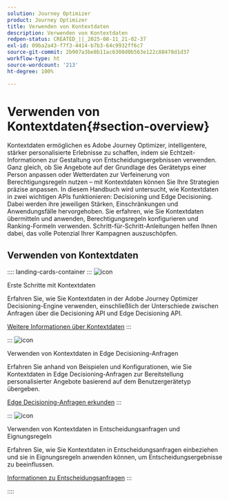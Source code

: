 ```yaml
---
solution: Journey Optimizer
product: Journey Optimizer
title: Verwenden von Kontextdaten
description: Verwenden von Kontextdaten
redpen-status: CREATED_||_2025-08-11_21-02-37
exl-id: 09ba2a43-f7f3-4414-b7b3-64c9932ff6c7
source-git-commit: 2b907a3be8b11ac6308d0b563e122c88478d1d37
workflow-type: ht
source-wordcount: '213'
ht-degree: 100%

---
```


# Verwenden von Kontextdaten{#section-overview}

Kontextdaten ermöglichen es Adobe Journey Optimizer, intelligentere, stärker personalisierte Erlebnisse zu schaffen, indem sie Echtzeit-Informationen zur Gestaltung von Entscheidungsergebnissen verwenden. Ganz gleich, ob Sie Angebote auf der Grundlage des Gerätetyps einer Person anpassen oder Wetterdaten zur Verfeinerung von Berechtigungsregeln nutzen – mit Kontextdaten können Sie Ihre Strategien präzise anpassen. In diesem Handbuch wird untersucht, wie Kontextdaten in zwei wichtigen APIs funktionieren: Decisioning und Edge Decisioning. Dabei werden ihre jeweiligen Stärken, Einschränkungen und Anwendungsfälle hervorgehoben. Sie erfahren, wie Sie Kontextdaten übermitteln und anwenden, Berechtigungsregeln konfigurieren und Ranking-Formeln verwenden. Schritt-für-Schritt-Anleitungen helfen Ihnen dabei, das volle Potenzial Ihrer Kampagnen auszuschöpfen.

## Verwenden von Kontextdaten

:::: landing-cards-container
:::
![icon](https://cdn.experienceleague.adobe.com/icons/circle-play.svg)

Erste Schritte mit Kontextdaten

Erfahren Sie, wie Sie Kontextdaten in der Adobe Journey Optimizer Decisioning-Engine verwenden, einschließlich der Unterschiede zwischen Anfragen über die Decisioning API und Edge Decisioning API.

[Weitere Informationen über Kontextdaten](../using/offers/context-data.md)
:::

:::
![icon](https://cdn.experienceleague.adobe.com/icons/code-branch.svg)

Verwenden von Kontextdaten in Edge Decisioning-Anfragen

Erfahren Sie anhand von Beispielen und Konfigurationen, wie Sie Kontextdaten in Edge Decisioning-Anfragen zur Bereitstellung personalisierter Angebote basierend auf dem Benutzergerätetyp übergeben.

[Edge Decisioning-Anfragen erkunden](../using/offers/context-data-edge.md)
:::

:::
![icon](https://cdn.experienceleague.adobe.com/icons/list-check.svg)

Verwenden von Kontextdaten in Entscheidungsanfragen und Eignungsregeln

Erfahren Sie, wie Sie Kontextdaten in Entscheidungsanfragen einbeziehen und sie in Eignungsregeln anwenden können, um Entscheidungsergebnisse zu beeinflussen.

[Informationen zu Entscheidungsanfragen](../using/offers/context-data-decisioning.md)
:::

::::
